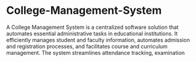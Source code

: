 
# College-Management-System
A College Management System is a centralized software solution that automates essential administrative tasks in educational institutions. It efficiently manages student and faculty information, automates admission and registration processes, and facilitates course and curriculum management. The system streamlines attendance tracking, examination 




